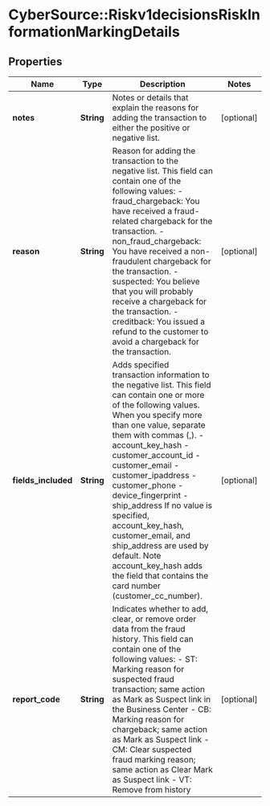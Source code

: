 # CyberSource::Riskv1decisionsRiskInformationMarkingDetails

## Properties
Name | Type | Description | Notes
------------ | ------------- | ------------- | -------------
**notes** | **String** | Notes or details that explain the reasons for adding the transaction to either the positive or negative list. | [optional] 
**reason** | **String** | Reason for adding the transaction to the negative list. This field can contain one of the following values: - fraud_chargeback: You have received a fraud-related chargeback for the transaction. - non_fraud_chargeback: You have received a non-fraudulent chargeback for the transaction. - suspected: You believe that you will probably receive a chargeback for the transaction. - creditback: You issued a refund to the customer to avoid a chargeback for the transaction.  | [optional] 
**fields_included** | **String** | Adds specified transaction information to the negative list. This field can contain one or more of the following values. When you specify more than one value, separate them with commas (,). - account_key_hash - customer_account_id - customer_email - customer_ipaddress - customer_phone - device_fingerprint - ship_address If no value is specified, account_key_hash, customer_email, and ship_address are used by default. Note account_key_hash adds the field that contains the card number (customer_cc_number).  | [optional] 
**report_code** | **String** | Indicates whether to add, clear, or remove order data from the fraud history. This field can contain one of the following values: - ST: Marking reason for suspected fraud transaction; same action as Mark as Suspect link in the Business Center - CB: Marking reason for chargeback; same action as Mark as Suspect link - CM: Clear suspected fraud marking reason; same action as Clear Mark as Suspect link - VT: Remove from history  | [optional] 


